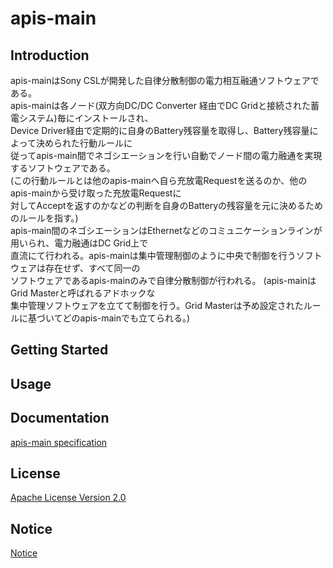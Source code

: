# apis-main

## Introduction
apis-mainはSony CSLが開発した自律分散制御の電力相互融通ソフトウェアである。  
apis-mainは各ノード(双方向DC/DC Converter 経由でDC Gridと接続された蓄電システム)毎にインストールされ、   
Device Driver経由で定期的に自身のBattery残容量を取得し、Battery残容量によって決められた行動ルールに   
従ってapis-main間でネゴシエーションを行い自動でノード間の電力融通を実現するソフトウェアである。   
(この行動ルールとは他のapis-mainへ自ら充放電Requestを送るのか、他のapis-mainから受け取った充放電Requestに   
対してAcceptを返すのかなどの判断を自身のBatteryの残容量を元に決めるためのルールを指す。)    
apis-main間のネゴシエーションはEthernetなどのコミュニケーションラインが用いられ、電力融通はDC Grid上で   
直流にて行われる。apis-mainは集中管理制御のように中央で制御を行うソフトウェアは存在せず、すべて同一の   
ソフトウェアであるapis-mainのみで自律分散制御が行われる。 (apis-mainはGrid Masterと呼ばれるアドホックな   
集中管理ソフトウェアを立てて制御を行う。Grid Masterは予め設定されたルールに基づいてどのapis-mainでも立てられる。)   


## Getting Started


## Usage


## Documentation
[apis-main specification](https://github.com/oes-github/apis-main/blob/master/doc/jp/apis-main_specification.md)


## License
[Apache License Version 2.0](https://github.com/oes-github/apis-main/blob/master/LICENSE)


## Notice
[Notice](https://github.com/oes-github/apis-main/blob/master/NOTICE.md)

